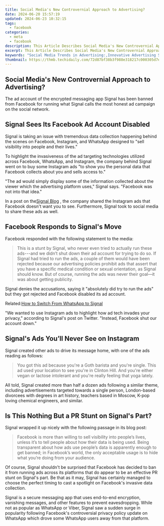 ```yaml
---
title: Social Media's New Controvernial Approach to Advertising?
date: 2024-06-20 15:57:19
updated: 2024-06-23 10:32:15
tags:
  - facebook
categories:
  - meta
  - facebook
description: This Article Describes Social Media's New Controvernial Approach to Advertising?
excerpt: This Article Describes Social Media's New Controvernial Approach to Advertising?
keywords: "Social Media Trends in Advertising:,Innovative Advertising Strategies on Platforms Like Facebook and Twitter:,Impact of Controversy on Brand Engagement Through Social Networking:,Changing Landscapes of Social Media Marketing:,The Role of Disruption in Modern Digital Ad Campaigns:,Effectiveness of Contentious Social Media Promotion Tactics:,Examining the Risks and Rewards of Controversial Branding on Social Networks:"
thumbnail: https://thmb.techidaily.com/72d87bf38b3f988e318217c000305d7e3da283a047b864a8cf5c572968e745b4.jpg
---
```


## Social Media's New Controvernial Approach to Advertising?

 The ad account of the encrypted messaging app Signal has been banned from Facebook for running what Signal calls the most honest ad campaign on the social network.

## Signal Sees Its Facebook Ad Account Disabled

 Signal is taking an issue with tremendous data collection happening behind the scenes on Facebook, Instagram, and WhatsApp designed to "sell visibility into people and their lives."

 To highlight the invasiveness of the ad targeting technologies utilized across Facebook, WhatsApp, and Instagram, the company behind Signal went on to buy some Instagram ads "to show you the personal data that Facebook collects about you and sells access to."

 "The ad would simply display some of the information collected about the viewer which the advertising platform uses," Signal says. "Facebook was not into that idea."

 In a post on the[Signal Blog](https://signal.org/blog/the-instagram-ads-you-will-never-see/) , the company shared the Instagram ads that Facebook doesn't want you to see. Furthermore, Signal took to social media to share these ads as well.

## Facebook Responds to Signal's Move

Facebook responded with the following statement to the media:

> This is a stunt by Signal, who never even tried to actually run these ads---and we didn’t shut down their ad account for trying to do so. If Signal had tried to run the ads, a couple of them would have been rejected because our advertising policies prohibit ads that assert that you have a specific medical condition or sexual orientation, as Signal should know. But of course, running the ads was never their goal—it was about getting publicity.

 Signal denies the accusations, saying it "absolutely did try to run the ads" but they got rejected and Facebook disabled its ad account.

 Related:[How to Switch From WhatsApp to Signal](https://www.makeuseof.com/how-to-switch-from-whatsapp-to-signal/)

 "We wanted to use Instagram ads to highlight how ad tech invades your privacy," according to Signal's post on Twitter. "Instead, Facebook shut our account down."

## Signal's Ads You’ll Never See on Instagram

 Signal created other ads to drive its message home, with one of the ads reading as follows:

> You got this ad because you're a Goth barista and you're single. This ad used your location to see you're in Clinton Hill. And you're either vegan or lactose intolerant and you're really feeling that yoga lately.

 All told, Signal created more than half a dozen ads following a similar theme, including advertisements targeted towards a single person, London-based divorcees with degrees in art history, teachers based in Moscow, K-pop loving chemical engineers, and similar.

## Is This Nothing But a PR Stunt on Signal's Part?

 Signal wrapped it up nicely with the following passage in its blog post:

> Facebook is more than willing to sell visibility into people’s lives, unless it’s to tell people about how their data is being used. Being transparent about how ads use people’s data is apparently enough to get banned; in Facebook’s world, the only acceptable usage is to hide what you’re doing from your audience.

 Of course, Signal shouldn't be surprised that Facebook has decided to ban it from running ads across its platforms that do appear to be an effective PR stunt on Signal's part. Be that as it may, Signal has certainly managed to choose the perfect timing to cast a spotlight on Facebook's invasive data collection.

 Signal is a secure messaging app that uses end-to-end encryption, vanishing messages, and other features to prevent eavesdropping. While not as popular as WhatsApp or Viber, Signal saw a sudden surge in popularity following Facebook's controversial privacy policy update on WhatsApp which drove some WhatsApp users away from that platform.


<ins class="adsbygoogle"
     style="display:block"
     data-ad-format="autorelaxed"
     data-ad-client="ca-pub-7571918770474297"
     data-ad-slot="1223367746"></ins>



<ins class="adsbygoogle"
     style="display:block"
     data-ad-client="ca-pub-7571918770474297"
     data-ad-slot="8358498916"
     data-ad-format="auto"
     data-full-width-responsive="true"></ins>
